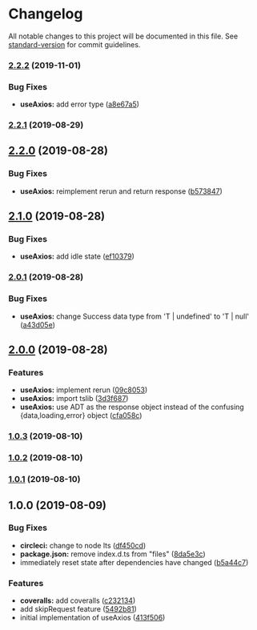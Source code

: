 # Changelog

All notable changes to this project will be documented in this file. See [standard-version](https://github.com/conventional-changelog/standard-version) for commit guidelines.

### [2.2.2](https://github.com/Boshen/use-axios/compare/v2.2.0...v2.2.2) (2019-11-01)


### Bug Fixes

* **useAxios:** add error type ([a8e67a5](https://github.com/Boshen/use-axios/commit/a8e67a5))

### [2.2.1](https://github.com/Boshen/use-axios/compare/v2.2.0...v2.2.1) (2019-08-29)

## [2.2.0](https://github.com/Boshen/use-axios/compare/v2.1.0...v2.2.0) (2019-08-28)


### Bug Fixes

* **useAxios:** reimplement rerun and return response ([b573847](https://github.com/Boshen/use-axios/commit/b573847))

## [2.1.0](https://github.com/Boshen/use-axios/compare/v2.0.1...v2.1.0) (2019-08-28)


### Bug Fixes

* **useAxios:** add idle state ([ef10379](https://github.com/Boshen/use-axios/commit/ef10379))

### [2.0.1](https://github.com/Boshen/use-axios/compare/v2.0.0...v2.0.1) (2019-08-28)


### Bug Fixes

* **useAxios:** change Success data type from 'T | undefined' to 'T | null' ([a43d05e](https://github.com/Boshen/use-axios/commit/a43d05e))

## [2.0.0](https://github.com/Boshen/use-axios/compare/v1.0.3...v2.0.0) (2019-08-28)


### Features

* **useAxios:** implement rerun ([09c8053](https://github.com/Boshen/use-axios/commit/09c8053))
* **useAxios:** import tslib ([3d3f687](https://github.com/Boshen/use-axios/commit/3d3f687))
* **useAxios:** use ADT as the response object instead of the confusing {data,loading,error} object ([cfa058c](https://github.com/Boshen/use-axios/commit/cfa058c))

### [1.0.3](https://github.com/Boshen/use-axios/compare/v1.0.2...v1.0.3) (2019-08-10)

### [1.0.2](https://github.com/Boshen/use-axios/compare/v1.0.1...v1.0.2) (2019-08-10)

### [1.0.1](https://github.com/Boshen/use-axios/compare/v1.0.0...v1.0.1) (2019-08-10)

## 1.0.0 (2019-08-09)


### Bug Fixes

* **circleci:** change to node lts ([df450cd](https://github.com/Boshen/use-axios/commit/df450cd))
* **package.json:** remove index.d.ts from "files" ([8da5e3c](https://github.com/Boshen/use-axios/commit/8da5e3c))
* immediately reset state after dependencies have changed ([b5a44c7](https://github.com/Boshen/use-axios/commit/b5a44c7))


### Features

* **coveralls:** add coveralls ([c232134](https://github.com/Boshen/use-axios/commit/c232134))
* add skipRequest feature ([5492b81](https://github.com/Boshen/use-axios/commit/5492b81))
* initial implementation of useAxios ([413f506](https://github.com/Boshen/use-axios/commit/413f506))
